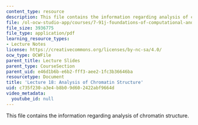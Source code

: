 ```yaml
---
content_type: resource
description: This file contains the information regarding analysis of chromatin structure.
file: /ol-ocw-studio-app/courses/7-91j-foundations-of-computational-and-systems-biology-spring-2014/c735f230a3e4b8b09d602422abf9664d_MIT7_91JS14_Lecture18.pdf
file_size: 3936775
file_type: application/pdf
learning_resource_types:
- Lecture Notes
license: https://creativecommons.org/licenses/by-nc-sa/4.0/
ocw_type: OCWFile
parent_title: Lecture Slides
parent_type: CourseSection
parent_uid: e46d1b6b-e6b2-fff3-aee2-1fc3b36646ba
resourcetype: Document
title: 'Lecture 18: Analysis of Chromatin Structure'
uid: c735f230-a3e4-b8b0-9d60-2422abf9664d
video_metadata:
  youtube_id: null
---
```

This file contains the information regarding analysis of chromatin structure.